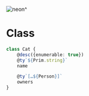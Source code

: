 ![neon^](https://placehold.it/120/c2ff23/ff23c2?text=neon^)

Class
===

```ts
class Cat {
    @desc({enumerable: true})
    @ty`${Prim.string}`
    name

    @ty`[…${Person}]`
    owners
}
```
